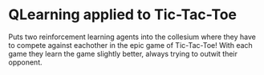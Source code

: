 # QLearning applied to Tic-Tac-Toe
Puts two reinforcement learning agents into the collesium where they have to compete against eachother in the epic game of Tic-Tac-Toe! With each game they learn the game slightly better, always trying to outwit their opponent.
